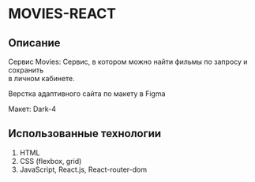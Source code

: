 # MOVIES-REACT
## Описание
Cервис Movies: Сервис, в котором можно найти фильмы по запросу и сохранить  
в личном кабинете.

Верстка адаптивного сайта по макету в Figma  

Макет: Dark-4

## Использованные технологии
1) HTML
2) CSS (flexbox, grid)
3) JavaScript, React.js, React-router-dom
